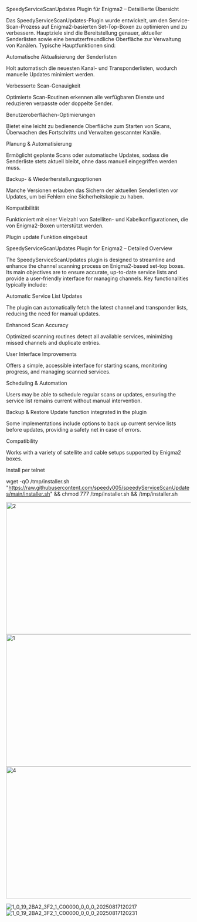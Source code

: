 SpeedyServiceScanUpdates Plugin für Enigma2 – Detaillierte Übersicht

Das SpeedyServiceScanUpdates-Plugin wurde entwickelt, um den Service-Scan-Prozess auf Enigma2-basierten Set-Top-Boxen zu optimieren und zu verbessern. Hauptziele sind die Bereitstellung genauer, aktueller Senderlisten sowie eine benutzerfreundliche Oberfläche zur Verwaltung von Kanälen. Typische Hauptfunktionen sind:

Automatische Aktualisierung der Senderlisten

Holt automatisch die neuesten Kanal- und Transponderlisten, wodurch manuelle Updates minimiert werden.

Verbesserte Scan-Genauigkeit

Optimierte Scan-Routinen erkennen alle verfügbaren Dienste und reduzieren verpasste oder doppelte Sender.

Benutzeroberflächen-Optimierungen

Bietet eine leicht zu bedienende Oberfläche zum Starten von Scans, Überwachen des Fortschritts und Verwalten gescannter Kanäle.

Planung & Automatisierung

Ermöglicht geplante Scans oder automatische Updates, sodass die Senderliste stets aktuell bleibt, ohne dass manuell eingegriffen werden muss.

Backup- & Wiederherstellungsoptionen

Manche Versionen erlauben das Sichern der aktuellen Senderlisten vor Updates, um bei Fehlern eine Sicherheitskopie zu haben.

Kompatibilität

Funktioniert mit einer Vielzahl von Satelliten- und Kabelkonfigurationen, die von Enigma2-Boxen unterstützt werden.

Plugin update Funktion eingebaut


SpeedyServiceScanUpdates Plugin for Enigma2 – Detailed Overview

The SpeedyServiceScanUpdates plugin is designed to streamline and enhance the channel scanning process on Enigma2-based set-top boxes. Its main objectives are to ensure accurate, up-to-date service lists and provide a user-friendly interface for managing channels. Key functionalities typically include:

Automatic Service List Updates

The plugin can automatically fetch the latest channel and transponder lists, reducing the need for manual updates.

Enhanced Scan Accuracy

Optimized scanning routines detect all available services, minimizing missed channels and duplicate entries.

User Interface Improvements

Offers a simple, accessible interface for starting scans, monitoring progress, and managing scanned services.

Scheduling & Automation

Users may be able to schedule regular scans or updates, ensuring the service list remains current without manual intervention.

Backup & Restore
Update function integrated in the plugin

Some implementations include options to back up current service lists before updates, providing a safety net in case of errors.

Compatibility

Works with a variety of satellite and cable setups supported by Enigma2 boxes.


Install per telnet


wget -qO /tmp/installer.sh "https://raw.githubusercontent.com/speedy005/speedyServiceScanUpdates/main/installer.sh" && chmod 777 /tmp/installer.sh && /tmp/installer.sh




<img width="640" height="360" alt="2" src="https://github.com/user-attachments/assets/7bd6eac3-ead5-4f6e-b133-8eb60288f36e" />
<img width="640" height="360" alt="1" src="https://github.com/user-attachments/assets/e21208f9-1f40-47c2-a447-ce6051da2ed6" />
<img width="640" height="360" alt="4" src="https://github.com/user-attachments/assets/770fdb6f-c70c-477d-86e5-cb0959eef225" />



![1_0_19_2BA2_3F2_1_C00000_0_0_0_20250817120217](https://github.com/user-attachments/assets/8864881c-03f1-4659-9210-ca642ccddcc5)
![1_0_19_2BA2_3F2_1_C00000_0_0_0_20250817120231](https://github.com/user-attachments/assets/b31b682f-8202-4e4e-93da-d4088ed88c3e)


